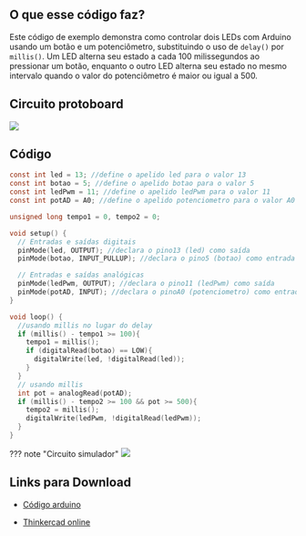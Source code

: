 ## O que esse código faz?

Este código de exemplo demonstra como controlar dois LEDs com Arduino usando um botão e um potenciômetro, substituindo o uso de `delay()` por `millis()`. Um LED alterna seu estado a cada 100 milissegundos ao pressionar um botão, enquanto o outro LED alterna seu estado no mesmo intervalo quando o valor do potenciômetro é maior ou igual a 500.

## Circuito protoboard

![](botao_pot_millis.png)

## Código

```c
const int led = 13; //define o apelido led para o valor 13
const int botao = 5; //define o apelido botao para o valor 5
const int ledPwm = 11; //define o apelido ledPwm para o valor 11
const int potAD = A0; //define o apelido potenciometro para o valor A0

unsigned long tempo1 = 0, tempo2 = 0;

void setup() {
  // Entradas e saídas digitais
  pinMode(led, OUTPUT); //declara o pino13 (led) como saída
  pinMode(botao, INPUT_PULLUP); //declara o pino5 (botao) como entrada

  // Entradas e saídas analógicas
  pinMode(ledPwm, OUTPUT); //declara o pino11 (ledPwm) como saída
  pinMode(potAD, INPUT); //declara o pinoA0 (potenciometro) como entrada
}

void loop() {
  //usando millis no lugar do delay
  if (millis() - tempo1 >= 100){
    tempo1 = millis(); 
    if (digitalRead(botao) == LOW){
      digitalWrite(led, !digitalRead(led));	   
    }
  }
  // usando millis 
  int pot = analogRead(potAD);
  if (millis() - tempo2 >= 100 && pot >= 500){
    tempo2 = millis(); 
    digitalWrite(ledPwm, !digitalRead(ledPwm));	    
  }
}
```

??? note "Circuito simulador"
    ![](botao_pot_millis.png)

## Links para Download

* [Código arduino](botao_pot_millis.ino)

* [Thinkercad online](https://www.tinkercad.com/things/1S2zV5j5P5o-captivating-mox-duino/editel?sharecode=4vGvV8WZFFHk9q3zqYJbc_-C8oGJRKoRn7zfk1dfQdk)

<!-- * [SimulIDE](botao_pot_millis.simu) -->
